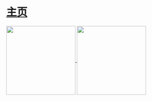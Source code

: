 # [主页](https://wy19910222.github.io)

<a href="https://wy19910222.github.io">
  <img align="center" height="184px" src="https://github-readme-stats.vercel.app/api?username=wy19910222&hide=prs&count_private=true&show_icons=true" />
</a>
<a href="https://wy19910222.github.io">
  <img align="center" height="184px" src="https://github-readme-stats.vercel.app/api/top-langs/?username=wy19910222&layout=compact&&show_icons=true" />
</a>